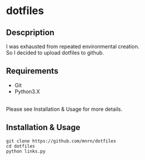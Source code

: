 # dotfiles


## Descpription

I was exhausted from repeated environmental creation.<br>
So I decided to upload dotfiles to github.

## Requirements
- Git
- Python3.X

<br>
Please see Installation & Usage for more details.

## Installation & Usage
```shell
git clone https://github.com/mnrn/dotfiles
cd dotfiles
python links.py
```
